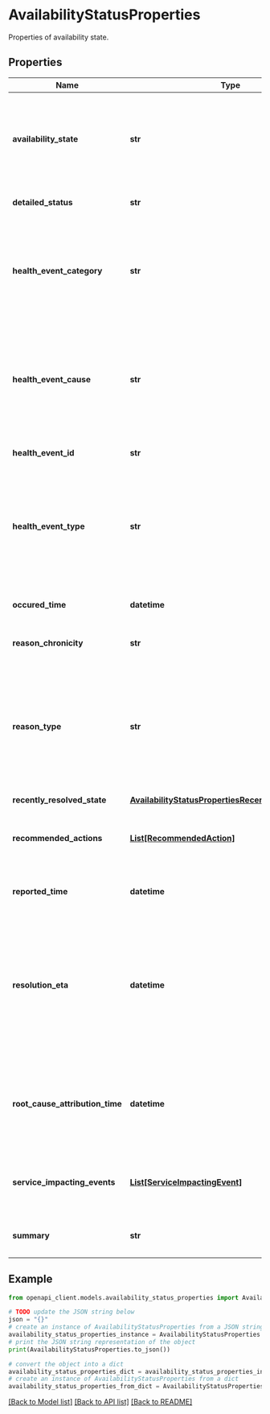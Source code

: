 # AvailabilityStatusProperties

Properties of availability state.

## Properties

Name | Type | Description | Notes
------------ | ------------- | ------------- | -------------
**availability_state** | **str** | Availability status of the resource. When it is null, this availabilityStatus object represents an availability impacting event | [optional] 
**detailed_status** | **str** | Details of the availability status. | [optional] 
**health_event_category** | **str** | In case of an availability impacting event, it describes the category of a PlatformInitiated health impacting event. Examples are Planned, Unplanned etc. | [optional] 
**health_event_cause** | **str** | In case of an availability impacting event, it describes where the health impacting event was originated. Examples are PlatformInitiated, UserInitiated etc. | [optional] 
**health_event_id** | **str** | It is a unique Id that identifies the event | [optional] 
**health_event_type** | **str** | In case of an availability impacting event, it describes when the health impacting event was originated. Examples are Lifecycle, Downtime, Fault Analysis etc. | [optional] 
**occured_time** | **datetime** | Timestamp for when last change in health status occurred. | [optional] 
**reason_chronicity** | **str** | Chronicity of the availability transition. | [optional] 
**reason_type** | **str** | When the resource&#39;s availabilityState is Unavailable, it describes where the health impacting event was originated. Examples are planned, unplanned, user initiated or an outage etc. | [optional] 
**recently_resolved_state** | [**AvailabilityStatusPropertiesRecentlyResolvedState**](AvailabilityStatusPropertiesRecentlyResolvedState.md) |  | [optional] 
**recommended_actions** | [**List[RecommendedAction]**](RecommendedAction.md) | Lists actions the user can take based on the current availabilityState of the resource. | [optional] 
**reported_time** | **datetime** | Timestamp for when the health was last checked.  | [optional] 
**resolution_eta** | **datetime** | When the resource&#39;s availabilityState is Unavailable and the reasonType is not User Initiated, it provides the date and time for when the issue is expected to be resolved. | [optional] 
**root_cause_attribution_time** | **datetime** | When the resource&#39;s availabilityState is Unavailable, it provides the Timestamp for when the health impacting event was received. | [optional] 
**service_impacting_events** | [**List[ServiceImpactingEvent]**](ServiceImpactingEvent.md) | Lists the service impacting events that may be affecting the health of the resource. | [optional] 
**summary** | **str** | Summary description of the availability status. | [optional] 

## Example

```python
from openapi_client.models.availability_status_properties import AvailabilityStatusProperties

# TODO update the JSON string below
json = "{}"
# create an instance of AvailabilityStatusProperties from a JSON string
availability_status_properties_instance = AvailabilityStatusProperties.from_json(json)
# print the JSON string representation of the object
print(AvailabilityStatusProperties.to_json())

# convert the object into a dict
availability_status_properties_dict = availability_status_properties_instance.to_dict()
# create an instance of AvailabilityStatusProperties from a dict
availability_status_properties_from_dict = AvailabilityStatusProperties.from_dict(availability_status_properties_dict)
```
[[Back to Model list]](../README.md#documentation-for-models) [[Back to API list]](../README.md#documentation-for-api-endpoints) [[Back to README]](../README.md)


